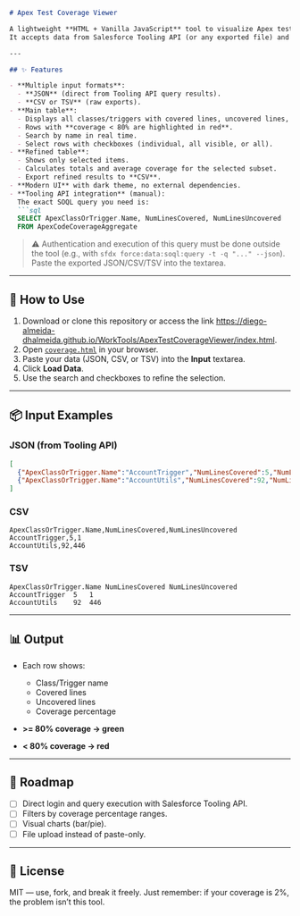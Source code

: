 ````markdown
# Apex Test Coverage Viewer

A lightweight **HTML + Vanilla JavaScript** tool to visualize Apex test coverage.  
It accepts data from Salesforce Tooling API (or any exported file) and renders it in an interactive coverage table.

---

## ✨ Features

- **Multiple input formats**:
  - **JSON** (direct from Tooling API query results).
  - **CSV or TSV** (raw exports).
- **Main table**:
  - Displays all classes/triggers with covered lines, uncovered lines, and coverage percentage.
  - Rows with **coverage < 80% are highlighted in red**.
  - Search by name in real time.
  - Select rows with checkboxes (individual, all visible, or all).
- **Refined table**:
  - Shows only selected items.
  - Calculates totals and average coverage for the selected subset.
  - Export refined results to **CSV**.
- **Modern UI** with dark theme, no external dependencies.
- **Tooling API integration** (manual):  
  The exact SOQL query you need is:
  ```sql
  SELECT ApexClassOrTrigger.Name, NumLinesCovered, NumLinesUncovered
  FROM ApexCodeCoverageAggregate
````

> ⚠️ Authentication and execution of this query must be done outside the tool (e.g., with `sfdx force:data:soql:query -t -q "..." --json`).
> Paste the exported JSON/CSV/TSV into the textarea.

---

## 🚀 How to Use

1. Download or clone this repository or access the link https://diego-almeida-dhalmeida.github.io/WorkTools/ApexTestCoverageViewer/index.html.
2. Open [`coverage.html`](coverage.html) in your browser.
3. Paste your data (JSON, CSV, or TSV) into the **Input** textarea.
4. Click **Load Data**.
5. Use the search and checkboxes to refine the selection.

---

## 📦 Input Examples

### JSON (from Tooling API)

```json
[
  {"ApexClassOrTrigger.Name":"AccountTrigger","NumLinesCovered":5,"NumLinesUncovered":1},
  {"ApexClassOrTrigger.Name":"AccountUtils","NumLinesCovered":92,"NumLinesUncovered":446}
]
```

### CSV

```csv
ApexClassOrTrigger.Name,NumLinesCovered,NumLinesUncovered
AccountTrigger,5,1
AccountUtils,92,446
```

### TSV

```tsv
ApexClassOrTrigger.Name	NumLinesCovered	NumLinesUncovered
AccountTrigger	5	1
AccountUtils	92	446
```

---

## 📊 Output

* Each row shows:

  * Class/Trigger name
  * Covered lines
  * Uncovered lines
  * Coverage percentage
* **>= 80% coverage → green**
* **< 80% coverage → red**

---

## 🔧 Roadmap

* [ ] Direct login and query execution with Salesforce Tooling API.
* [ ] Filters by coverage percentage ranges.
* [ ] Visual charts (bar/pie).
* [ ] File upload instead of paste-only.

---

## 📝 License

MIT — use, fork, and break it freely. Just remember: if your coverage is 2%, the problem isn’t this tool.

```